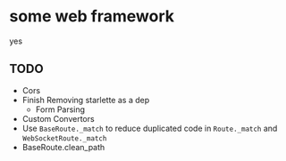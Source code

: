 # some web framework

yes

## TODO

- Cors
- Finish Removing starlette as a dep
  - Form Parsing
- Custom Convertors
- Use `BaseRoute._match` to reduce duplicated code in `Route._match` and `WebSocketRoute._match`
- BaseRoute.clean_path
